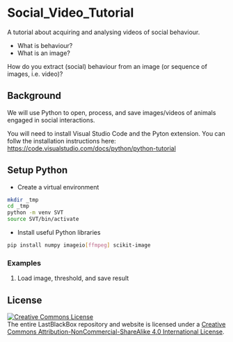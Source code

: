 # Social_Video_Tutorial
A tutorial about acquiring and analysing videos of social behaviour.

- What is behaviour?
- What is an image?

How do you extract (social) behaviour from an image (or sequence of images, i.e. video)?

## Background
We will use Python to open, process, and save images/videos of animals engaged in social interactions.

You will need to install Visual Studio Code and the Pyton extension. You can follw the installation instructions here:
https://code.visualstudio.com/docs/python/python-tutorial

## Setup Python

- Create a virtual environment

```bash
mkdir _tmp
cd _tmp
python -m venv SVT
source SVT/bin/activate
```

- Install useful Python libraries

```bash
pip install numpy imageio[ffmpeg] scikit-image 
```

### Examples

1. Load image, threshold, and save result


## License

<a rel="license" href="http://creativecommons.org/licenses/by-nc-sa/4.0/"><img alt="Creative Commons License" style="border-width:0" src="https://i.creativecommons.org/l/by-nc-sa/4.0/88x31.png" /></a><br />The entire LastBlackBox repository and website is licensed under a <a rel="license" href="http://creativecommons.org/licenses/by-nc-sa/4.0/">Creative Commons Attribution-NonCommercial-ShareAlike 4.0 International License</a>.
